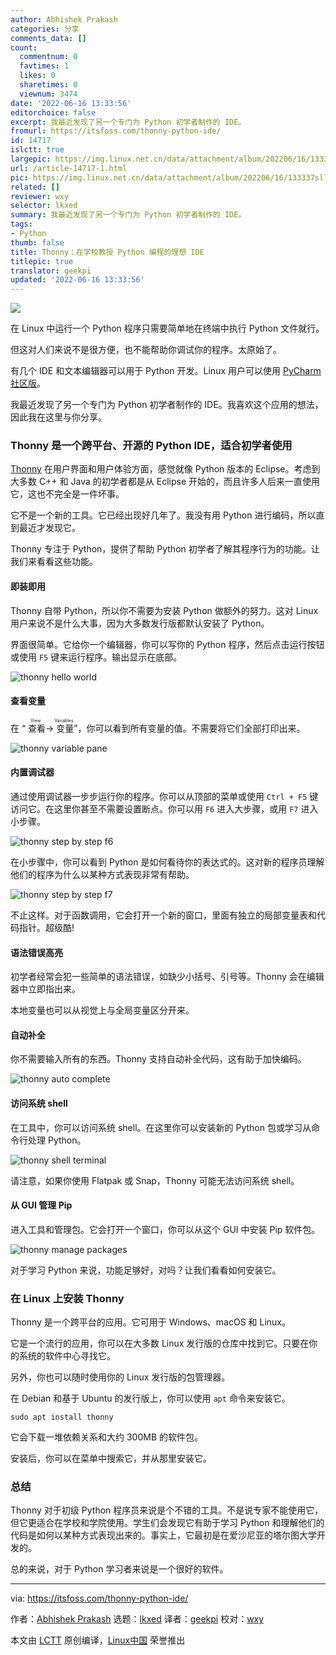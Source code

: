 ```yaml
---
author: Abhishek Prakash
categories: 分享
comments_data: []
count:
  commentnum: 0
  favtimes: 1
  likes: 0
  sharetimes: 0
  viewnum: 3474
date: '2022-06-16 13:33:56'
editorchoice: false
excerpt: 我最近发现了另一个专门为 Python 初学者制作的 IDE。
fromurl: https://itsfoss.com/thonny-python-ide/
id: 14717
islctt: true
largepic: https://img.linux.net.cn/data/attachment/album/202206/16/133337sllc9me9jeqjeuuc.jpg
url: /article-14717-1.html
pic: https://img.linux.net.cn/data/attachment/album/202206/16/133337sllc9me9jeqjeuuc.jpg.thumb.jpg
related: []
reviewer: wxy
selector: lkxed
summary: 我最近发现了另一个专门为 Python 初学者制作的 IDE。
tags:
- Python
thumb: false
title: Thonny：在学校教授 Python 编程的理想 IDE
titlepic: true
translator: geekpi
updated: '2022-06-16 13:33:56'
---
```


![](/data/attachment/album/202206/16/133337sllc9me9jeqjeuuc.jpg)


在 Linux 中运行一个 Python 程序只需要简单地在终端中执行 Python 文件就行。


但这对人们来说不是很方便，也不能帮助你调试你的程序。太原始了。


有几个 IDE 和文本编辑器可以用于 Python 开发。Linux 用户可以使用 [PyCharm 社区版](https://itsfoss.com/install-pycharm-ubuntu/)。


我最近发现了另一个专门为 Python 初学者制作的 IDE。我喜欢这个应用的想法，因此我在这里与你分享。


### Thonny 是一个跨平台、开源的 Python IDE，适合初学者使用


[Thonny](https://thonny.org/) 在用户界面和用户体验方面，感觉就像 Python 版本的 Eclipse。考虑到大多数 C++ 和 Java 的初学者都是从 Eclipse 开始的，而且许多人后来一直使用它，这也不完全是一件坏事。


它不是一个新的工具。它已经出现好几年了。我没有用 Python 进行编码，所以直到最近才发现它。


Thonny 专注于 Python，提供了帮助 Python 初学者了解其程序行为的功能。让我们来看看这些功能。


#### 即装即用


Thonny 自带 Python，所以你不需要为安装 Python 做额外的努力。这对 Linux 用户来说不是什么大事，因为大多数发行版都默认安装了 Python。


界面很简单。它给你一个编辑器，你可以写你的 Python 程序，然后点击运行按钮或使用 `F5` 键来运行程序。输出显示在底部。


![thonny hello world](/data/attachment/album/202206/16/133356mwdqan7hu8rzhn89.png)


#### 查看变量


在 “<ruby> 查看 <rt>  View </rt></ruby>-><ruby> 变量 <rt>  Variables </rt></ruby>”，你可以看到所有变量的值。不需要将它们全部打印出来。


![thonny variable pane](/data/attachment/album/202206/16/133357sdp1aa2zn3d6lpn2.png)


#### 内置调试器


通过使用调试器一步步运行你的程序。你可以从顶部的菜单或使用 `Ctrl + F5` 键访问它。在这里你甚至不需要设置断点。你可以用 `F6` 进入大步骤，或用 `F7` 进入小步骤。


![thonny step by step f6](/data/attachment/album/202206/16/133357l606x7oq69syx6xi.png)


在小步骤中，你可以看到 Python 是如何看待你的表达式的。这对新的程序员理解他们的程序为什么以某种方式表现非常有帮助。


![thonny step by step f7](/data/attachment/album/202206/16/133357o9sf8xfg60rp8cpg.png)


不止这样。对于函数调用，它会打开一个新的窗口，里面有独立的局部变量表和代码指针。超级酷!


#### 语法错误高亮


初学者经常会犯一些简单的语法错误，如缺少小括号、引号等。Thonny 会在编辑器中立即指出来。


本地变量也可以从视觉上与全局变量区分开来。


#### 自动补全


你不需要输入所有的东西。Thonny 支持自动补全代码，这有助于加快编码。


![thonny auto complete](/data/attachment/album/202206/16/133358wc72o1vbq7tf678b.png)


#### 访问系统 shell


在工具中，你可以访问系统 shell。在这里你可以安装新的 Python 包或学习从命令行处理 Python。


![thonny shell terminal](/data/attachment/album/202206/16/133358vttln57iw3iajxjj.png)


请注意，如果你使用 Flatpak 或 Snap，Thonny 可能无法访问系统 shell。


#### 从 GUI 管理 Pip


进入工具和管理包。它会打开一个窗口，你可以从这个 GUI 中安装 Pip 软件包。


![thonny manage packages](/data/attachment/album/202206/16/133359bqn3ndppd1uwlj3j.png)


对于学习 Python 来说，功能足够好，对吗？让我们看看如何安装它。


### 在 Linux 上安装 Thonny


Thonny 是一个跨平台的应用。它可用于 Windows、macOS 和 Linux。


它是一个流行的应用，你可以在大多数 Linux 发行版的仓库中找到它。只要在你的系统的软件中心寻找它。


另外，你也可以随时使用你的 Linux 发行版的包管理器。


在 Debian 和基于 Ubuntu 的发行版上，你可以使用 `apt` 命令来安装它。



```
sudo apt install thonny

```

它会下载一堆依赖关系和大约 300MB 的软件包。


安装后，你可以在菜单中搜索它，并从那里安装它。


### 总结


Thonny 对于初级 Python 程序员来说是个不错的工具。不是说专家不能使用它，但它更适合在学校和学院使用。学生们会发现它有助于学习 Python 和理解他们的代码是如何以某种方式表现出来的。事实上，它最初是在爱沙尼亚的塔尔图大学开发的。


总的来说，对于 Python 学习者来说是一个很好的软件。




---


via: <https://itsfoss.com/thonny-python-ide/>


作者：[Abhishek Prakash](https://itsfoss.com/author/abhishek/) 选题：[lkxed](https://github.com/lkxed) 译者：[geekpi](https://github.com/geekpi) 校对：[wxy](https://github.com/wxy)


本文由 [LCTT](https://github.com/LCTT/TranslateProject) 原创编译，[Linux中国](https://linux.cn/) 荣誉推出